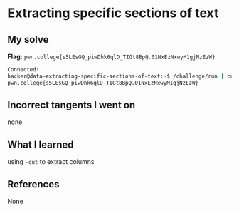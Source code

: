 # Extracting specific sections of text

## My solve
**Flag:** `pwn.college{s5LEsGQ_piwDhk6qlD_TIGt8BpQ.01NxEzNxwyM1gjNzEzW}`

```bash
Connected!                                                                        
hacker@data~extracting-specific-sections-of-text:~$ /challenge/run | cut -d ' ' -f 2 | tr -d '\n'
pwn.college{s5LEsGQ_piwDhk6qlD_TIGt8BpQ.01NxEzNxwyM1gjNzEzW}
```

## Incorrect tangents I went on
none

## What I learned
using `-cut` to extract columns

## References 
None
